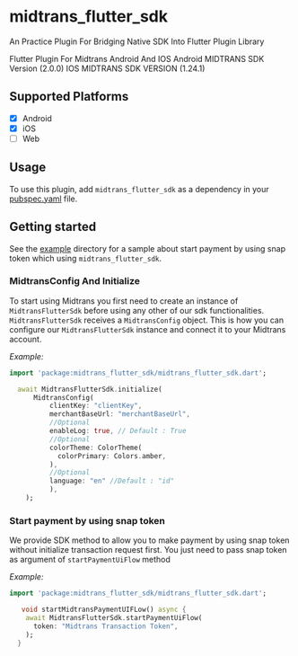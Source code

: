 # midtrans_flutter_sdk

An Practice Plugin For Bridging Native SDK Into Flutter Plugin Library

Flutter Plugin For Midtrans Android And IOS
Android MIDTRANS SDK Version (2.0.0)
IOS MIDTRANS SDK VERSION (1.24.1)


## Supported Platforms

- [x] Android
- [x] iOS
- [ ] Web

## Usage

To use this plugin, add `midtrans_flutter_sdk` as a dependency in your [pubspec.yaml](https://flutter.dev/docs/development/packages-and-plugins/using-packages) file.

## Getting started

See the [example](example) directory for a sample about start payment by using snap token which using `midtrans_flutter_sdk`.

### MidtransConfig And Initialize

To start using Midtrans you first need to create an instance of `MidtransFlutterSdk` before using any other of our sdk functionalities.  
`MidtransFlutterSdk` receives a `MidtransConfig` object. This is how you can configure our `MidtransFlutterSdk` instance and connect it to your Midtrans account.

*Example:*
```dart
import 'package:midtrans_flutter_sdk/midtrans_flutter_sdk.dart';

  await MidtransFlutterSdk.initialize(
      MidtransConfig(
          clientKey: "clientKey",
          merchantBaseUrl: "merchantBaseUrl",
          //Optional
          enableLog: true, // Default : True
          //Optional
          colorTheme: ColorTheme(
            colorPrimary: Colors.amber,
          ),
          //Optional
          language: "en" //Default : "id"
          ),
    );
```

### Start payment by using snap token
  
We provide SDK method to allow you to make payment by using snap token without initialize transaction request first. You just need to pass snap token as argument of `startPaymentUiFlow` method

*Example:*
```dart
import 'package:midtrans_flutter_sdk/midtrans_flutter_sdk.dart';

   void startMidtransPaymentUIFLow() async {
    await MidtransFlutterSdk.startPaymentUiFlow(
      token: "Midtrans Transaction Token",
    );
  }
```